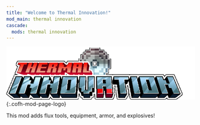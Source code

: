 ```yaml
---
title: "Welcome to Thermal Innovation!"
mod_main: thermal innovation
cascade:
  mods: thermal innovation
---
```


![Thermal Innovation Logo](/assets/images/logos/1.16/thermal-innovation.png){:.cofh-mod-page-logo}

This mod adds flux tools, equipment, armor, and explosives!